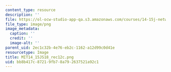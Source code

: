 ```yaml
---
content_type: resource
description: ''
file: https://ol-ocw-studio-app-qa.s3.amazonaws.com/courses/14-15j-networks-spring-2018/bb8b417c87219fb78a792637521a92c1_MIT14_15JS18_rec12c.png
file_type: image/png
image_metadata:
  caption: ''
  credit: ''
  image-alt: ''
parent_uid: 2ec1c32b-4e76-eb2c-1162-a12d99c0d41e
resourcetype: Image
title: MIT14_15JS18_rec12c.png
uid: bb8b417c-8721-9fb7-8a79-2637521a92c1
---
```

